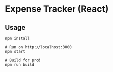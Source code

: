 # Expense Tracker (React)
## Usage
```
npm install

# Run on http://localhost:3000
npm start

# Build for prod
npm run build
```

